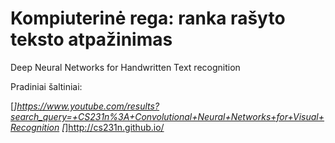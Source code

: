# Kompiuterinė rega: ranka rašyto teksto atpažinimas
Deep Neural Networks for Handwritten Text recognition

Pradiniai šaltiniai:


[*]https://www.youtube.com/results?search_query=+CS231n%3A+Convolutional+Neural+Networks+for+Visual+Recognition
[*]http://cs231n.github.io/ 

